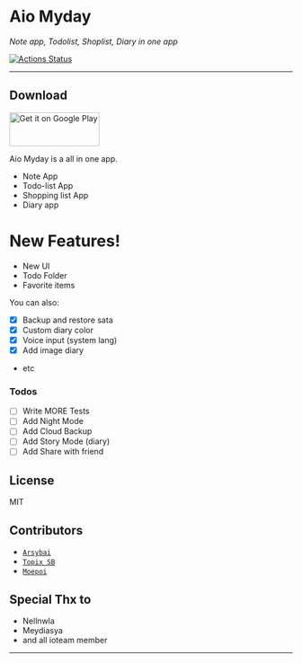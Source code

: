 # Aio Myday

*Note app, Todolist, Shoplist, Diary in one app*

[![Actions Status](https://github.com/arsybai/aio_myday_app/workflows/Java%20CI%20with%20Gradle/badge.svg)](https://github.com/arsybai/aio_myday_app/actions)

----

## Download
<a href="https://play.google.com/store/apps/details?id=com.activitymanage.aio">
<img alt="Get it on Google Play" src="https://play.google.com/intl/en_us/badges/images/generic/en_badge_web_generic.png" height="60" width="160"/>
</a>

Aio Myday is a all in one app.

  - Note App
  - Todo-list App
  - Shopping list App
  - Diary app

# New Features!

  - New UI
  - Todo Folder
  - Favorite items

You can also:
  - [x] Backup and restore sata
  - [x] Custom diary color
  - [x] Voice input (system lang)
  - [x] Add image diary
  - etc



### Todos

 - [ ] Write MORE Tests
 - [ ] Add Night Mode
 - [ ] Add Cloud Backup
 - [ ] Add Story Mode (diary)
 - [ ] Add Share with friend

## License

MIT

## Contributors

- [`Arsybai`](https://github.com/arsybai)
- [`Topix SB`](https://github.com/atr10116068)
- [`Moepoi`](https://github.com/moepoi)

## Special Thx to
- Nellnwla
- Meydiasya
- and all ioteam member


---

